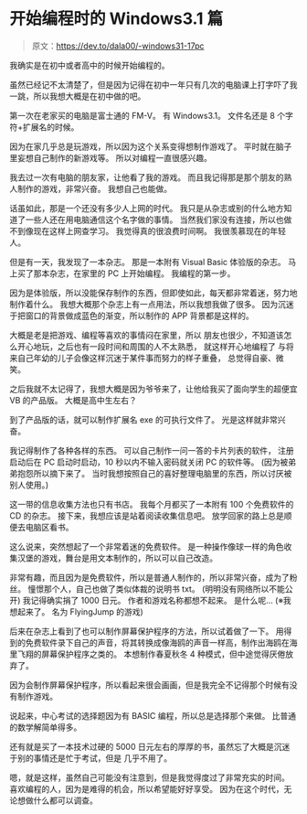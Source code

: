 # 开始编程时的 Windows3.1 篇

> 原文：<https://dev.to/dala00/-windows31-17pc>

我确实是在初中或者高中的时候开始编程的。

虽然已经记不太清楚了，但是因为记得在初中一年只有几次的电脑课上打字吓了我一跳，所以我想大概是在初中做的吧。

第一次在老家买的电脑是富士通的 FM-V。 有 Windows3.1。 文件名还是 8 个字符+扩展名的时候。

因为在家几乎总是玩游戏，所以因为这个关系变得想制作游戏了。 平时就在脑子里妄想自己制作的新游戏等。
所以对编程一直很感兴趣。

我去过一次有电脑的朋友家，让他看了我的游戏。 而且我记得那是那个朋友的熟人制作的游戏，非常兴奋。
我想自己也能做。

话虽如此，那是一个还没有多少人上网的时代。 我只是从杂志或别的什么地方知道了一些人还在用电脑通信这个名字做的事情。
当然我们家没有连接，所以也做不到像现在这样上网查学习。 我觉得真的很浪费时间啊。
我很羡慕现在的年轻人。

但是有一天，我发现了一本杂志。 那是一本附有 Visual Basic 体验版的杂志。
马上买了那本杂志，在家里的 PC 上开始编程。
我编程的第一步。

因为是体验版，所以没能保存制作的东西，但即使如此，每天都非常着迷，努力地制作着什么。
我想大概那个杂志上有一点用法，所以我想我做了很多。
因为沉迷于把窗口的背景做成蓝色的渐变，所以制作的 APP 背景都是这样的。

大概是老是把游戏、编程等喜欢的事情闷在家里，所以
朋友也很少，不知道该怎么开心地玩，之后也有一段时间和周围的人不太熟悉，
就这样开心地编程了
与将来自己年幼的儿子会像这样沉迷于某件事而努力的样子重叠，
总觉得自豪、微笑。

之后我就不太记得了，我想大概是因为爷爷来了，让他给我买了面向学生的超便宜 VB 的产品版。 大概是高中生左右？

到了产品版的话，就可以制作扩展名 exe 的可执行文件了。 光是这样就非常兴奋。

我记得制作了各种各样的东西。 可以自己制作一问一答的卡片列表的软件，
注册启动后在 PC 启动时启动，10 秒以内不输入密码就关闭 PC 的软件等。
(因为被弟弟抱怨所以摘下来了。 当时我想按照自己的喜好整理电脑里的东西，所以讨厌被别人使用。)

这一带的信息收集方法也只有书店。 我每个月都买了一本附有 100 个免费软件的 CD 的杂志。
接下来，我想应该是站着阅读收集信息吧。 放学回家的路上总是顺便去电脑区看书。

这么说来，突然想起了一个非常着迷的免费软件。
是一种操作像球一样的角色收集汉堡的游戏，舞台是用文本制作的，所以可以自己改造。

非常有趣，而且因为是免费软件，所以是普通人制作的，所以非常兴奋，成为了粉丝。
憧憬那个人，自己也做了类似体裁的说明书 txt。
(明明没有网络所以不能公开)
我记得确实捐了 1000 日元。
作者和游戏名称都想不起来。 是什么呢…
(※我想起来了。 名为 FlyingJump 的游戏)

后来在杂志上看到了也可以制作屏幕保护程序的方法，所以试着做了一下。
用得到的免费软件录下自己的声音，将其转换成像海鸥的声音一样高，制作出海鸥在海里飞翔的屏幕保护程序之类的。
本想制作春夏秋冬 4 种模式，但中途觉得厌倦放弃了。

因为会制作屏幕保护程序，所以看起来很会画画，但是我完全不记得那个时候有没有制作游戏。

说起来，中心考试的选择题因为有 BASIC 编程，所以总是选择那个来做。
比普通的数学解简单得多。

还有就是买了一本技术过硬的 5000 日元左右的厚厚的书，虽然忘了大概是沉迷于别的事情还是忙于考试，但是
几乎不用了。

嗯，就是这样，虽然自己可能没有注意到，但是我觉得度过了非常充实的时间。
喜欢编程的人，因为是难得的机会，所以希望能好好享受。
因为在这个时代，无论想做什么都可以调查。